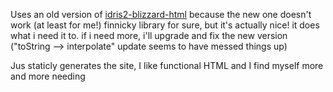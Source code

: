 Uses an old version of [idris2-blizzard-html](https://github.com/joshua-obritsch/idris2-blizzard-html/) because the new one doesn't work (at least for me!) finnicky library for sure, but it's actually nice! it does what i need it to. if i need more, i'll upgrade and fix the new version ("toString --> interpolate" update seems to have messed things up)

Jus staticly generates the site, I like functional HTML and I find myself more and more needing <script>, so just markdown won't do in the long-run. I could use markdown and I WILL add markdown support at some point but I really don't care right now :)

I'll make this a more general "static site generator" maybe even with a nice .js frontend at some point. Maybe! but this works for now...

typing is not great (String -> String vs Title -> Content) but ill deal with it later, i jus wanted to get it to work. :) 

